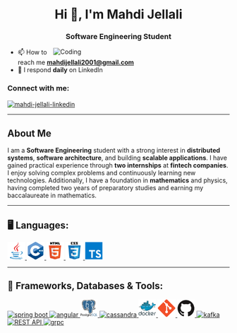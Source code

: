 <h1 align="center">Hi 👋, I'm Mahdi Jellali</h1>
<h3 align="center">Software Engineering Student</h3>
<img align="right" alt="Coding" width="400" src="https://miro.medium.com/v2/resize:fit:1360/1*zVnWJtyGOX_kUIDm6ccCfQ.gif">

- 📫 How to reach me **mahdijellali2001@gmail.com**  
- 💬 I respond **daily** on LinkedIn  

<h3 align="left">Connect with me:</h3>
<p align="left">
  <a href="https://www.linkedin.com/in/mahdi-jellali-849858285/" target="_blank">
    <img align="center" src="https://raw.githubusercontent.com/rahuldkjain/github-profile-readme-generator/master/src/images/icons/Social/linked-in-alt.svg" alt="mahdi-jellali-linkedin" height="30" width="40" />
  </a>
</p>

---

## About Me
I am a **Software Engineering** student with a strong interest in **distributed systems**, **software architecture**, and building **scalable applications**. I have gained practical experience through **two internships** at **fintech companies**. I enjoy solving complex problems and continuously learning new technologies. Additionally, I have a foundation in **mathematics** and physics, having completed two years of preparatory studies and earning my baccalaureate in mathematics.


---

## 🖥️ Languages:
<p align="left">
  <a href="https://www.java.com" target="_blank" rel="noreferrer">
    <img src="https://raw.githubusercontent.com/devicons/devicon/master/icons/java/java-original.svg" alt="java" width="40" height="40"/>
  </a> 
  <a href="https://www.w3schools.com/cpp/" target="_blank" rel="noreferrer">
    <img src="https://raw.githubusercontent.com/devicons/devicon/master/icons/cplusplus/cplusplus-original.svg" alt="cplusplus" width="40" height="40"/>
  </a>
  <a href="https://www.w3.org/html/" target="_blank" rel="noreferrer">
    <img src="https://raw.githubusercontent.com/devicons/devicon/master/icons/html5/html5-original-wordmark.svg" alt="html5" width="40" height="40"/>
  </a> 
  <a href="https://www.w3schools.com/css/" target="_blank" rel="noreferrer">
    <img src="https://raw.githubusercontent.com/devicons/devicon/master/icons/css3/css3-original-wordmark.svg" alt="css3" width="40" height="40"/>
  </a>
  <a href="https://www.typescriptlang.org/" target="_blank" rel="noreferrer">
    <img src="https://raw.githubusercontent.com/devicons/devicon/master/icons/typescript/typescript-original.svg" alt="typescript" width="40" height="40"/>
  </a>
</p>

---

## 🔧 Frameworks, Databases & Tools:
<p align="left">
  <!-- Frameworks -->
  <a href="https://spring.io/" target="_blank" rel="noreferrer">
    <img src="https://www.vectorlogo.zone/logos/springio/springio-icon.svg" alt="spring boot" width="40" height="40"/>
  </a>
  <a href="https://angular.io" target="_blank" rel="noreferrer">
    <img src="https://angular.io/assets/images/logos/angular/angular.svg" alt="angular" width="40" height="40"/>
  </a>
  
  <!-- Databases -->
  <a href="https://www.postgresql.org" target="_blank" rel="noreferrer">
    <img src="https://raw.githubusercontent.com/devicons/devicon/master/icons/postgresql/postgresql-original-wordmark.svg" alt="postgresql" width="40" height="40"/>
  </a> 
  <a href="https://cassandra.apache.org/" target="_blank" rel="noreferrer">
    <img src="https://raw.githubusercontent.com/marwin1991/profile-technology-icons/refs/heads/main/icons/cassandra.png" alt="cassandra" width="40" height="40"/>
  </a>

  <!-- Tools -->
  <a href="https://www.docker.com/" target="_blank" rel="noreferrer">
    <img src="https://raw.githubusercontent.com/devicons/devicon/master/icons/docker/docker-original-wordmark.svg" alt="docker" width="40" height="40"/>
  </a>
  <a href="https://git-scm.com/" target="_blank" rel="noreferrer">
    <img src="https://raw.githubusercontent.com/devicons/devicon/master/icons/git/git-original.svg" alt="git" width="40" height="40"/>
  </a>
  <a href="https://github.com/" target="_blank" rel="noreferrer">
    <img src="https://raw.githubusercontent.com/devicons/devicon/master/icons/github/github-original.svg" alt="github" width="40" height="40"/>
  </a>
  <a href="https://kafka.apache.org/" target="_blank" rel="noreferrer">
    <img src="https://cdn.jsdelivr.net/npm/simple-icons@v6/icons/apachekafka.svg" alt="kafka" width="40" height="40"/>
  </a>
  <a href="https://restfulapi.net/" target="_blank" rel="noreferrer">
    <img src="https://www.vectorlogo.zone/logos/getpostman/getpostman-icon.svg" alt="REST API" width="40" height="40"/>
  </a>
  <a href="https://grpc.io/" target="_blank" rel="noreferrer">
    <img src="https://www.vectorlogo.zone/logos/grpcio/grpcio-icon.svg" alt="grpc" width="40" height="40"/>
  </a>
</p>
